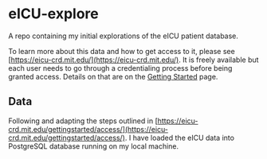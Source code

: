 # eICU-explore

A repo containing my initial explorations of the eICU patient database.

To learn more about this data and how to get access to it, please see [https://eicu-crd.mit.edu/](https://eicu-crd.mit.edu/). It is freely available but each user needs to go through a credentialing process before being granted access.  Details on that are on the [Getting Started](https://mimic.mit.edu/docs/gettingstarted/) page.


## Data 
Following and adapting the steps outlined in [https://eicu-crd.mit.edu/gettingstarted/access/](https://eicu-crd.mit.edu/gettingstarted/access/).  I have loaded the eICU data into PostgreSQL database running on my local machine.

